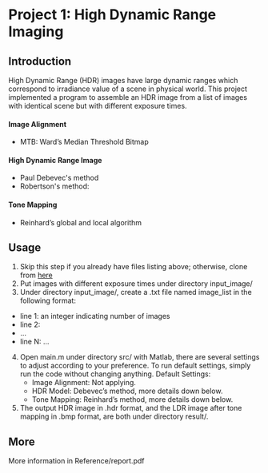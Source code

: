# Project 1: High Dynamic Range Imaging

## Introduction
High Dynamic Range (HDR) images have large dynamic ranges which correspond to irradiance value of a scene in physical world. This project implemented a program to assemble an HDR image from a list of images with identical scene but with different exposure times.

#### Image Alignment
- MTB: Ward’s Median Threshold Bitmap

#### High Dynamic Range Image
- Paul Debevec's method
- Robertson's method:

#### Tone Mapping
- Reinhard’s global and local algorithm

## Usage
1. Skip this step if you already have files listing above; otherwise, clone from [here](https://github.com/awinder0230/2017-Spring-Digital-Visual-Effect)
2. Put images with different exposure times under directory input_image/
3. Under directory input_image/, create a .txt file named image_list in the following format:

- line 1: an integer indicating number of images
- line 2: <image filename> <space> <shutter speed of the image>
- …
- line N: ...

4. Open main.m under directory src/ with Matlab, there are several settings to adjust according to your preference. To run default settings, simply run the code without changing anything.
  Default Settings:
    - Image Alignment: Not applying.
    - HDR Model: Debevec’s method, more details down below.
    - Tone Mapping: Reinhard’s method, more details down below.  
5. The output HDR image in .hdr format, and the LDR image after tone mapping in .bmp format, are both under directory result/.

## More
More information in Reference/report.pdf
